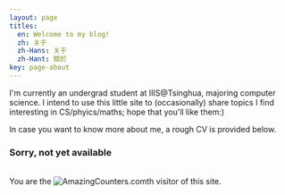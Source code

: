 ```yaml
---
layout: page
titles:
  en: Welcome to my blog!
  zh: 关于
  zh-Hans: 关于
  zh-Hant: 關於
key: page-about
---
```


<!--### Welcome to my blog!!-->

I'm currently an undergrad student at IIIS@Tsinghua, majoring computer science. I intend to use this little site to (occasionally) share topics I find interesting in CS/phyics/maths; hope that you'll like them:)

In case you want to know more about me, a rough CV is provided below.

<!--A pdf version is available [here](/files/cv.pdf).

### Education
- 2010.8-2016.6 Affiliated High School of SCNU
- 2016.8-present Tsinghua University'

### Interests
Have a strong interest in both CS and physics, and particularly interested in quantum information.

I am also an astronomy amateur, and enjoy stargazing. I am also a big fan of Bayern Munich.

### Language Proficiency
**Chinese:** Native speaker

**English:** Fluent
- TOEFL: Reading 30, Listening 30, Speaking 27, Writing 25

- GRE: Verbal 170, Quantitative 170, Writing 4.5

### Research Experience
* 2017, instructed by Dr. Zhangqi Yin and Prof. Bei Zeng, researched on the capabilities of IBM’s quantum processor; experimentally demonstrated that the device is capable of producing fully entangled states (inseparable states w.r.t. fixed partition using all physical qubits); first author of the article that presents our results.

### Other Experience and Achievements
* 2015, won Gold Medal in Chinese Physics Olympiad
* 2017, visited University of Oxford for 3 weeks as part of Tsinghua University Distinguished Students Summer Programme
* 2017, received 9th of December Scholarship (for distinguished sophomores in Tsinghua)
!-->

### Sorry, not yet available

<br>You are the  <a><img border="0" src="http://cc.amazingcounters.com/counter.php?i=3221522&c=9664879" alt="AmazingCounters.com" display:inline></a>th visitor of this site.
